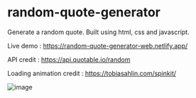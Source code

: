 # random-quote-generator

Generate a random quote. Built using html, css and javascript.

Live demo : https://random-quote-generator-web.netlify.app/

API credit : https://api.quotable.io/random

Loading animation credit : https://tobiasahlin.com/spinkit/

![image](https://user-images.githubusercontent.com/79618101/146660418-c9b64cc8-4b9d-4dc5-bcea-7bd4482ea667.png)

